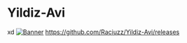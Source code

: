 # Yildiz-Avi
xd
[![Banner](https://www.linkpicture.com/q/Yıldız-avı_1.png)](https://github.com/Raciuzz/Yildiz-Avi/releases)
https://github.com/Raciuzz/Yildiz-Avi/releases
